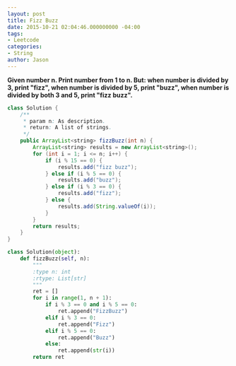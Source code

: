 ```yaml
---
layout: post
title: Fizz Buzz
date: 2015-10-21 02:04:46.000000000 -04:00
tags:
- Leetcode
categories:
- String
author: Jason
---
```

**Given number n. Print number from 1 to n. But: when number is divided by 3, print "fizz", when number is divided by 5, print "buzz", when number is divided by both 3 and 5, print "fizz buzz".**

``` java
class Solution {
    /**
     * param n: As description.
     * return: A list of strings.
     */
    public ArrayList<string> fizzBuzz(int n) {
        ArrayList<string> results = new ArrayList<string>();
        for (int i = 1; i <= n; i++) {
            if (i % 15 == 0) {
                results.add("fizz buzz");
            } else if (i % 5 == 0) {
                results.add("buzz");
            } else if (i % 3 == 0) {
                results.add("fizz");
            } else {
                results.add(String.valueOf(i));
            }
        }
        return results;
    }
}
```

```python
class Solution(object):
    def fizzBuzz(self, n):
        """
        :type n: int
        :rtype: List[str]
        """
        ret = []
        for i in range(1, n + 1):
            if i % 3 == 0 and i % 5 == 0:
                ret.append("FizzBuzz")
            elif i % 3 == 0:
                ret.append("Fizz")
            elif i % 5 == 0:
                ret.append("Buzz")
            else:
                ret.append(str(i))
        return ret
```

